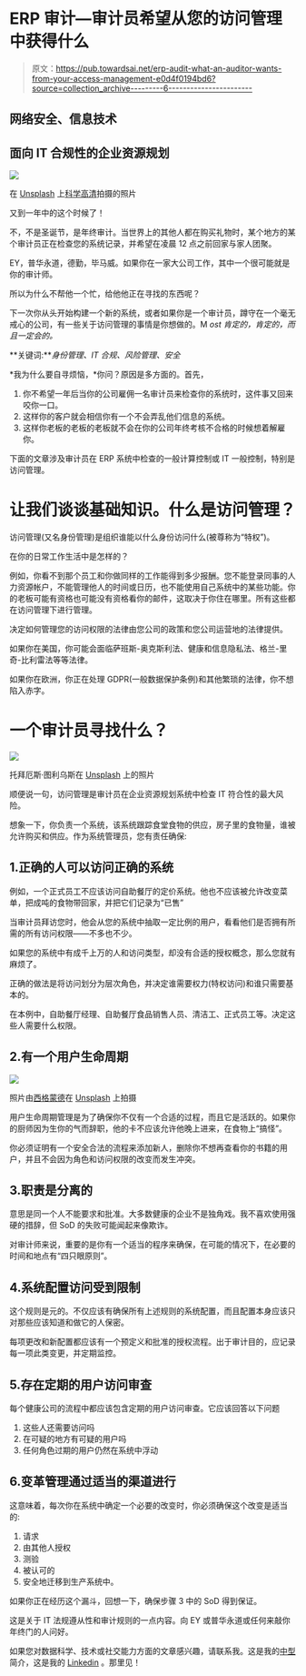# ERP 审计—审计员希望从您的访问管理中获得什么

> 原文：<https://pub.towardsai.net/erp-audit-what-an-auditor-wants-from-your-access-management-e0d4f0194bd6?source=collection_archive---------6----------------------->

## 网络安全、信息技术

## 面向 IT 合规性的企业资源规划

![](img/bc5312ae8d26a6d2f64cebda02b37b21.png)

在 [Unsplash](https://unsplash.com?utm_source=medium&utm_medium=referral) 上[科学高清](https://unsplash.com/@scienceinhd?utm_source=medium&utm_medium=referral)拍摄的照片

又到一年中的这个时候了！

不，不是圣诞节，是年终审计。当世界上的其他人都在购买礼物时，某个地方的某个审计员正在检查您的系统记录，并希望在凌晨 12 点之前回家与家人团聚。

EY，普华永道，德勤，毕马威。如果你在一家大公司工作，其中一个很可能就是你的审计师。

所以为什么不帮他一个忙，给他他正在寻找的东西呢？

下一次你从头开始构建一个新的系统，或者如果你是一个审计员，蹲守在一个毫无戒心的公司，有一些关于访问管理的事情是你想做的。M *ost 肯定的，肯定的，而且一定会的。*

**关键词:***身份管理、IT 合规、风险管理、安全*

*我为什么要自寻烦恼，*你问？原因是多方面的。首先，

1.  你不希望一年后当你的公司雇佣一名审计员来检查你的系统时，这件事又回来咬你一口。
2.  这样你的客户就会相信你有一个不会弄乱他们信息的系统。
3.  这样你老板的老板的老板就不会在你的公司年终考核不合格的时候想着解雇你。

下面的文章涉及审计员在 ERP 系统中检查的一般计算控制或 IT 一般控制，特别是访问管理。

# 让我们谈谈基础知识。什么是访问管理？

访问管理(又名身份管理)是组织谁能以什么身份访问什么(被尊称为“特权”)。

在你的日常工作生活中是怎样的？

例如，你看不到那个员工和你做同样的工作能得到多少报酬。您不能登录同事的人力资源帐户，不能管理他人的时间或日历，也不能使用自己系统中的某些功能。你的老板可能有资格也可能没有资格看你的邮件，这取决于你住在哪里。所有这些都在访问管理下进行管理。

决定如何管理您的访问权限的法律由您公司的政策和您公司运营地的法律提供。

如果你在美国，你可能会面临萨班斯-奥克斯利法、健康和信息隐私法、格兰-里奇-比利雷法等等法律。

如果你在欧洲，你正在处理 GDPR(一般数据保护条例)和其他繁琐的法律，你不想陷入赤字。

# 一个审计员寻找什么？

![](img/2d8562310691c120688e8c4cca250275.png)

托拜厄斯·图利乌斯在 [Unsplash](https://unsplash.com?utm_source=medium&utm_medium=referral) 上的照片

顺便说一句，访问管理是审计员在企业资源规划系统中检查 IT 符合性的最大风险。

想象一下，你负责一个系统，该系统跟踪食堂食物的供应，房子里的食物量，谁被允许购买和供应。作为系统管理员，您有责任确保:

## 1.正确的人可以访问正确的系统

例如，一个正式员工不应该访问自助餐厅的定价系统。他也不应该被允许改变菜单，把成吨的食物带回家，并把它们记录为“已售”

当审计员拜访您时，他会从您的系统中抽取一定比例的用户，看看他们是否拥有所需的所有访问权限——不多也不少。

如果您的系统中有成千上万的人和访问类型，却没有合适的授权概念，那么您就有麻烦了。

正确的做法是将访问划分为层次角色，并决定谁需要权力(特权访问)和谁只需要基本的。

在本例中，自助餐厅经理、自助餐厅食品销售人员、清洁工、正式员工等。决定这些人需要什么权限。

## 2.有一个用户生命周期

![](img/9c7161adafacb375031c440e4043a8e5.png)

照片由[西格蒙德](https://unsplash.com/@sigmund?utm_source=medium&utm_medium=referral)在 [Unsplash](https://unsplash.com?utm_source=medium&utm_medium=referral) 上拍摄

用户生命周期管理是为了确保你不仅有一个合适的过程，而且它是活跃的。如果你的厨师因为生你的气而辞职，他的卡不应该允许他晚上进来，在食物上“搞怪”。

你必须证明有一个安全合法的流程来添加新人，删除你不想再查看你的书籍的用户，并且不会因为角色和访问权限的改变而发生冲突。

## 3.职责是分离的

意思是同一个人不能要求和批准。大多数健康的企业不是独角戏。我不喜欢使用强硬的措辞，但 SoD 的失败可能闻起来像欺诈。

对审计师来说，重要的是你有一个适当的程序来确保，在可能的情况下，在必要的时间和地点有“四只眼原则”。

## 4.系统配置访问受到限制

这个规则是元的。不仅应该有确保所有上述规则的系统配置，而且配置本身应该只对那些应该知道和做它的人保密。

每项更改和新配置都应该有一个预定义和批准的授权流程。出于审计目的，应记录每一项此类变更，并定期监控。

## 5.存在定期的用户访问审查

每个健康公司的流程中都应该包含定期的用户访问审查。它应该回答以下问题

1.  这些人还需要访问吗
2.  在可疑的地方有可疑的用户吗
3.  任何角色过期的用户仍然在系统中浮动

## 6.变革管理通过适当的渠道进行

这意味着，每次你在系统中确定一个必要的改变时，你必须确保这个改变是适当的:

1.  请求
2.  由其他人授权
3.  测验
4.  被认可的
5.  安全地迁移到生产系统中。

如果你正在经历这个漏斗，回想一下，确保步骤 3 中的 SoD 得到保证。

这是关于 IT 法规遵从性和审计规则的一点内容。向 EY 或普华永道或任何来敲你年终门的人问好。

如果您对数据科学、技术或社交能力方面的文章感兴趣，请联系我。这是我的[中型](https://sruthi-korlakunta.medium.com/)简介，这是我的 [Linkedin](https://www.linkedin.com/in/sruthi-korlakunta-7a5b80121) 。那里见！